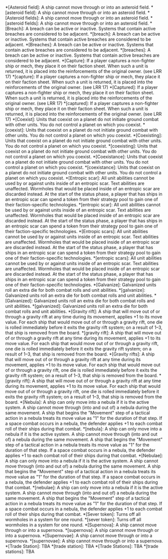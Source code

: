 *[Asteroid field]: A ship cannot move through or into an asteroid field.
*[asteroid field]: A ship cannot move through or into an asteroid field.
*[Asteroid fields]: A ship cannot move through or into an asteroid field.
*[asteroid fields]: A ship cannot move through or into an asteroid field.
*[Breach]: A breach can be active or inactive. Systems that contain active breaches are considered to be adjacent.
*[breach]: A breach can be active or inactive. Systems that contain active breaches are considered to be adjacent.
*[Breaches]: A breach can be active or inactive. Systems that contain active breaches are considered to be adjacent.
*[breaches]: A breach can be active or inactive. Systems that contain active breaches are considered to be adjacent.
*[Capture]: If a player captures a non-fighter ship or mech, they place it on their faction sheet. When such a unit is returned, it is placed into the reinforcements of the original owner. (see LRR 17)
*[capture]: If a player captures a non-fighter ship or mech, they place it on their faction sheet. When such a unit is returned, it is placed into the reinforcements of the original owner. (see LRR 17)
*[Captured]: If a player captures a non-fighter ship or mech, they place it on their faction sheet. When such a unit is returned, it is placed into the reinforcements of the original owner. (see LRR 17)
*[captured]: If a player captures a non-fighter ship or mech, they place it on their faction sheet. When such a unit is returned, it is placed into the reinforcements of the original owner. (see LRR 17)
*[Coexist]: Units that coexist on a planet do not initiate ground combat with other units. You do not control a planet on which you coexist.
*[coexist]: Units that coexist on a planet do not initiate ground combat with other units. You do not control a planet on which you coexist.
*[Coexisting]: Units that coexist on a planet do not initiate ground combat with other units. You do not control a planet on which you coexist.
*[coexisting]: Units that coexist on a planet do not initiate ground combat with other units. You do not control a planet on which you coexist.
*[Coexistance]: Units that coexist on a planet do not initiate ground combat with other units. You do not control a planet on which you coexist.
*[coexistance]: Units that coexist on a planet do not initiate ground combat with other units. You do not control a planet on which you coexist.
*[Entropic scar]: All unit abilities cannot be used by or against units inside of an entropic scar. Text abilities are unaffected. Wormholes that would be placed inside of an entropic scar are discarded instead. At the start of the status phase, a player that has ships in an entropic scar can spend a token from their strategy pool to gain one of their faction-specific technologies.
*[entropic scar]: All unit abilities cannot be used by or against units inside of an entropic scar. Text abilities are unaffected. Wormholes that would be placed inside of an entropic scar are discarded instead. At the start of the status phase, a player that has ships in an entropic scar can spend a token from their strategy pool to gain one of their faction-specific technologies.
*[Entropic scars]: All unit abilities cannot be used by or against units inside of an entropic scar. Text abilities are unaffected. Wormholes that would be placed inside of an entropic scar are discarded instead. At the start of the status phase, a player that has ships in an entropic scar can spend a token from their strategy pool to gain one of their faction-specific technologies.
*[entropic scars]: All unit abilities cannot be used by or against units inside of an entropic scar. Text abilities are unaffected. Wormholes that would be placed inside of an entropic scar are discarded instead. At the start of the status phase, a player that has ships in an entropic scar can spend a token from their strategy pool to gain one of their faction-specific technologies.
*[Galvanize]: Galvanized units roll an extra die for both combat rolls and unit abilities.
*[galvanize]: Galvanized units roll an extra die for both combat rolls and unit abilities.
*[Galvanized]: Galvanized units roll an extra die for both combat rolls and unit abilities.
*[galvanized]: Galvanized units roll an extra die for both combat rolls and unit abilities.
*[Gravity rift]: A ship that will move out of or through a gravity rift at any time during its movement, applies +1 to its move value. For each ship that would move out of or through a gravity rift, one die is rolled immediately before it exits the gravity rift system; on a result of 1–3, that ship is removed from the board.
*[gravity rift]: A ship that will move out of or through a gravity rift at any time during its movement, applies +1 to its move value. For each ship that would move out of or through a gravity rift, one die is rolled immediately before it exits the gravity rift system; on a result of 1–3, that ship is removed from the board.
*[Gravity rifts]: A ship that will move out of or through a gravity rift at any time during its movement, applies +1 to its move value. For each ship that would move out of or through a gravity rift, one die is rolled immediately before it exits the gravity rift system; on a result of 1–3, that ship is removed from the board.
*[gravity rift]: A ship that will move out of or through a gravity rift at any time during its movement, applies +1 to its move value. For each ship that would move out of or through a gravity rift, one die is rolled immediately before it exits the gravity rift system; on a result of 1–3, that ship is removed from the board.
*[Nebula]: A ship can only move into a nebula if it is the active system. A ship cannot move through (into and out of) a nebula during the same movement. A ship that begins the "Movement" step of a tactical action in a nebula treats its move value as "1" for the duration of that step. If a space combat occurs in a nebula, the defender applies +1 to each combat roll of their ships during that combat.
*[nebula]: A ship can only move into a nebula if it is the active system. A ship cannot move through (into and out of) a nebula during the same movement. A ship that begins the "Movement" step of a tactical action in a nebula treats its move value as "1" for the duration of that step. If a space combat occurs in a nebula, the defender applies +1 to each combat roll of their ships during that combat.
*[Nebulae]: A ship can only move into a nebula if it is the active system. A ship cannot move through (into and out of) a nebula during the same movement. A ship that begins the "Movement" step of a tactical action in a nebula treats its move value as "1" for the duration of that step. If a space combat occurs in a nebula, the defender applies +1 to each combat roll of their ships during that combat.
*[nebulae]: A ship can only move into a nebula if it is the active system. A ship cannot move through (into and out of) a nebula during the same movement. A ship that begins the "Movement" step of a tactical action in a nebula treats its move value as "1" for the duration of that step. If a space combat occurs in a nebula, the defender applies +1 to each combat roll of their ships during that combat.
*[Sever token]: Turns off all wormholes in a system for one round.
*[sever token]: Turns off all wormholes in a system for one round.
*[Supernova]: A ship cannot move through or into a supernova.
*[supernova]: A ship cannot move through or into a supernova.
*[Supernovae]: A ship cannot move through or into a supernova.
*[supernovae]: A ship cannot move through or into a supernova.
*[Trade Station]: TBA
*[trade station]: TBA
*[Trade Stations]: TBA
*[trade stations]: TBA
